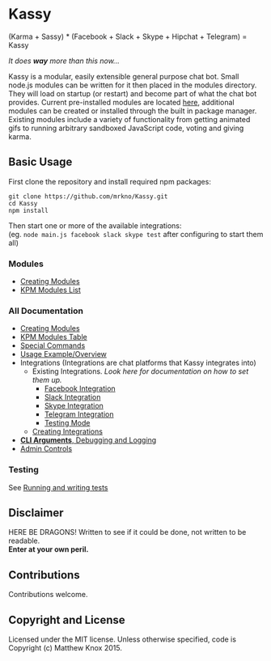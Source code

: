 # Kassy
(Karma + Sassy) * (Facebook + Slack + Skype + Hipchat + Telegram) = Kassy

<i>It does **way** more than this now...</i>

Kassy is a modular, easily extensible general purpose chat bot. Small node.js modules can be written for it then placed in the modules directory. They will load on startup (or restart) and become part of what the chat bot provides. Current pre-installed modules are located [here](https://github.com/mrkno/Kassy/tree/master/modules), additional modules can be created or installed through the built in package manager. Existing modules include a variety of functionality from getting animated gifs to running arbitrary sandboxed JavaScript code, voting and giving karma.

## Basic Usage
First clone the repository and install required npm packages:
```
git clone https://github.com/mrkno/Kassy.git
cd Kassy
npm install
```
Then start one or more of the available integrations:<br/>
(eg. `node main.js facebook slack skype test` after configuring to start them all)

### Modules
- [Creating Modules](doc/ModuleCreation.md)
- [KPM Modules List](https://github.com/mrkno/Kassy/wiki/KPM-Table)

### All Documentation
- [Creating Modules](doc/ModuleCreation.md)
- [KPM Modules Table](https://github.com/mrkno/Kassy/wiki/KPM-Table)
- [Special Commands](doc/SpecialCommands.md)
- [Usage Example/Overview](https://github.com/mrkno/Kassy/issues/77#issuecomment-181676118)
- Integrations (Integrations are chat platforms that Kassy integrates into)
	- Existing Integrations. *Look here for documentation on how to set them up.*
		- [Facebook Integration](doc/integrations/Facebook.md)
		- [Slack Integration](doc/integrations/Slack.md)
		- [Skype Integration](doc/integrations/Skype.md)
		- [Telegram Integration](doc/integrations/Telegram.md)
		- [Testing Mode](doc/integrations/Testing.md)
	- [Creating Integrations](doc/IntegrationCreation.md)
- [**CLI Arguments**, Debugging and Logging](doc/DebuggingAndLogging.md)
- [Admin Controls](doc/AdminControls.md)

### Testing
See [Running and writing tests](doc/Testing.md)

## Disclaimer
HERE BE DRAGONS!
Written to see if it could be done, not written to be readable.<br><b>Enter at your own peril.</b>

## Contributions
Contributions welcome.

## Copyright and License
Licensed under the MIT license. Unless otherwise specified, code is Copyright (c) Matthew Knox 2015.
